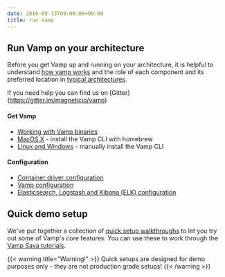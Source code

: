 ```yaml
---
date: 2016-09-13T09:00:00+00:00
title: run Vamp
---
```


## Run Vamp on your architecture

Before you get Vamp up and running on your architecture, it is helpful to understand [how vamp works](/resources/how-vamp-works/) and the role of each component and its preferred location in [typical architectures](/resources/how-vamp-works/example-architectures/).  

If you need help you can find us on [Gitter] (https://gitter.im/magneticio/vamp)

#### Get Vamp

* [Working with Vamp binaries](vamp-binaries/)
* [MacOS X](osx) - install the Vamp CLI with homebrew
* [Linux and Windows](linux-windows) - manually install the Vamp CLI

#### Configuration

* [Container driver configuration](container-drivers/)
* [Vamp configuration](vamp-configuration/)
* [Elasticsearch, Logstash and Kibana (ELK) configuration](elastic-configuration/) 

## Quick demo setup

We've put together a collection of [quick setup walkthroughs](/resources/run-vamp/quick-setup/) to let you try out some of Vamp's core features. You can use these to work through the [Vamp Sava tutorials](/try-vamp/sava-tutorials).

{{< warning title="Warning!" >}}
Quick setups are designed for demo purposes only - they are not production grade setups!
{{< /warning >}}

